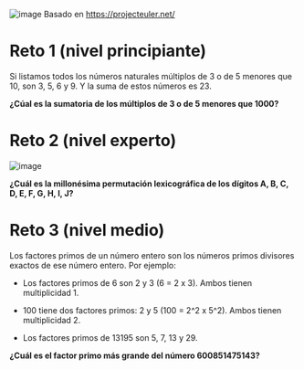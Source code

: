 

![image](https://user-images.githubusercontent.com/91023374/148427909-33c7e61a-a89a-4fd2-af72-25c562ebeccf.png)
Basado en https://projecteuler.net/

# Reto 1 (nivel principiante)

Si listamos todos los números naturales múltiplos de 3 o de 5 menores que 10, son 3, 5, 6 y 9. Y la suma de estos números es 23.

**¿Cúal es la sumatoria de los múltiplos de 3 o de 5 menores que 1000?**

# Reto 2 (nivel experto)

![image](https://user-images.githubusercontent.com/91023374/148430099-ade2ef27-6736-4306-9131-65f0c2094464.png)

**¿Cuál es la millonésima permutación lexicográfica de los dígitos A, B, C, D, E, F, G, H, I, J?**

# Reto 3 (nivel medio)

Los factores primos de un número entero son los números primos divisores exactos de ese número entero. Por ejemplo:

- Los factores primos de 6 son 2 y 3 (6 = 2 x 3). Ambos tienen multiplicidad 1.

- 100 tiene dos factores primos: 2 y 5 (100 = 2^2 x 5^2). Ambos tienen multiplicidad 2.

- Los factores primos de 13195 son 5, 7, 13 y 29.

**¿Cuál es el factor primo más grande del número 600851475143?**
